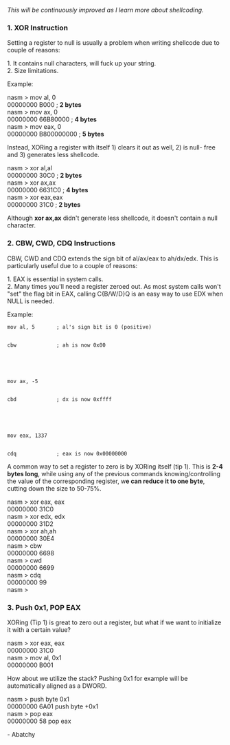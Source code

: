 _This will be continuously improved as I learn more about shellcoding._  
  

### 1\. XOR Instruction

Setting a register to null is usually a problem when writing shellcode due to
couple of reasons:  
  
1\. It contains null characters, will fuck up your string.  
2\. Size limitations.  
  
Example:  
  

nasm &gt; mov al, 0  
00000000  B000                  ; **2 bytes**  
nasm &gt; mov ax, 0  
00000000  66B80000          ; **4 bytes**  
nasm &gt; mov eax, 0  
00000000  B800000000      ; **5 bytes**

  
Instead, XORing a register with itself 1) clears it out as well, 2) is null-
free and 3) generates less shellcode.  
  

nasm &gt; xor al,al  
00000000  30C0                 ; **2 bytes**  
nasm &gt; xor ax,ax  
00000000  6631C0             ; **4 bytes**  
nasm &gt; xor eax,eax  
00000000  31C0                 ; **2 bytes**

  
Although **xor ax,ax** didn't generate less shellcode, it doesn't contain a
null character.  
  

### 2\. CBW, CWD, CDQ Instructions

CBW, CWD and CDQ extends the sign bit of al/ax/eax to ah/dx/edx. This is
particularly useful due to a couple of reasons:  
  
1\. EAX is essential in system calls.  
2\. Many times you'll need a register zeroed out. As most system calls won't
"set" the flag bit in EAX, calling C{B/W/D}Q is an easy way to use EDX when
NULL is needed.  
  
Example:  
  

    
    
    mov al, 5       ; al's sign bit is 0 (positive)
    
    
    cbw             ; ah is now 0x00
    
    
     
    
    
    mov ax, -5
    
    
    cbd             ; dx is now 0xffff
    
    
     
    
    
    mov eax, 1337
    
    
    cdq             ; eax is now 0x00000000

  
A common way to set a register to zero is by XORing itself (tip 1). This is
**2-4 bytes long**, while using any of the previous commands
knowing/controlling the value of the corresponding register, w**e can reduce
it to one byte**, cutting down the size to 50-75%.  
  

nasm &gt; xor eax, eax  
00000000  31C0  
nasm &gt; xor edx, edx  
00000000  31D2  
nasm &gt; xor ah,ah  
00000000  30E4  
nasm &gt; cbw  
00000000  6698  
nasm &gt; cwd  
00000000  6699  
nasm &gt; cdq  
00000000  99  
nasm &gt;

  

### 3\. Push 0x1, POP EAX

XORing (Tip 1) is great to zero out a register, but what if we want to
initialize it with a certain value?  
  

nasm &gt; xor eax, eax  
00000000  31C0  
nasm &gt; mov al, 0x1  
00000000  B001

  
How about we utilize the stack? Pushing 0x1 for example will be automatically
aligned as a DWORD.  
  

nasm &gt; push byte 0x1  
00000000  6A01              push byte +0x1  
nasm &gt; pop eax  
00000000  58                   pop eax

  
\- Abatchy

